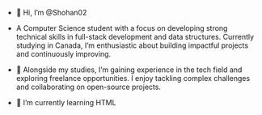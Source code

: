 - 👋 Hi, I’m @Shohan02

- A Computer Science student with a focus on developing strong technical skills in full-stack development and data structures. Currently studying in Canada, I’m enthusiastic about building impactful projects and continuously improving.

- 💼 Alongside my studies, I’m gaining experience in the tech field and exploring freelance opportunities. I enjoy tackling complex challenges and collaborating on open-source projects.

- 🌱 I’m currently learning HTML

<!---
Shohan02/Shohan02 is a ✨ special ✨ repository because its `README.md` (this file) appears on your GitHub profile.
You can click the Preview link to take a look at your changes.
--->

